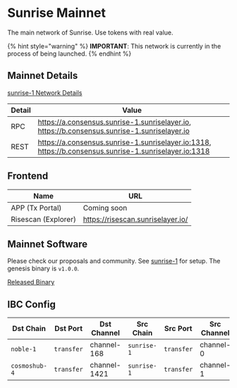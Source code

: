 # Sunrise Mainnet

The main network of Sunrise. Use tokens with real value.

{% hint style="warning" %}
**IMPORTANT**: This network is currently in the process of being launched.
{% endhint %}

## Mainnet Details

[sunrise-1 Network Details](https://github.com/sunriselayer/network/tree/main/sunrise-1)

| Detail | Value                                                                                                      |
| ------ | ---------------------------------------------------------------------------------------------------------- |
| RPC    | <https://a.consensus.sunrise-1.sunriselayer.io>, <https://b.consensus.sunrise-1.sunriselayer.io>           |
| REST   | <https://a.consensus.sunrise-1.sunriselayer.io:1318>, <https://b.consensus.sunrise-1.sunriselayer.io:1318> |

## Frontend

| Name                | URL                                 |
| ------------------- | ----------------------------------- |
| APP (Tx Portal)     | Coming soon                         |
| Risescan (Explorer) | <https://risescan.sunriselayer.io/> |

## Mainnet Software

Please check our proposals and community. See [sunrise-1](https://github.com/sunriselayer/network/tree/main/sunrise-1) for setup.
The genesis binary is `v1.0.0`.

[Released Binary](https://github.com/sunriselayer/sunrise/releases)

## IBC Config

| Dst Chain     | Dst Port   | Dst Channel  | Src Chain   | Src Port   | Src Channel |
| ------------- | ---------- | ------------ | ----------- | ---------- | ----------- |
| `noble-1`     | `transfer` | channel-168  | `sunrise-1` | `transfer` | channel-0   |
| `cosmoshub-4` | `transfer` | channel-1421 | `sunrise-1` | `transfer` | channel-1   |
